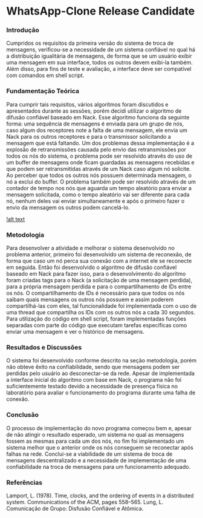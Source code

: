 # WhatsApp-Clone Release Candidate

### Introdução

Cumpridos os requisitos da primeira versão do sistema de troca de mensagens, verificou-se a necessidade de um sistema confiável no qual há a distribuição igualitária de mensagens, de forma que se um usuário exibir uma mensagem em sua interface, todos os outros devem exibi-la também. Além disso, para fins de teste e avaliação, a interface deve ser compatível com comandos em shell script.

### Fundamentação Teórica

Para cumprir tais requisitos, vários algoritmos foram discutidos e apresentados durante as sessões, porém decidi utilizar o algoritmo de difusão confiável baseado em Nack. Esse algoritmo funciona da seguinte forma: uma sequência de mensagens é enviada para um grupo de nós, caso algum dos receptores note a falta de uma mensagem, ele envia um Nack para os outros receptores e para o transmissor solicitando a mensagem que está faltando. Um dos problemas dessa implementação é a explosão de retransmissões causada pelo envio das retransmissões por todos os nós do sistema, o problema pode ser resolvido através do uso de um buffer de mensagens onde ficam guardadas as mensagens recebidas e que podem ser retransmitidas através de um Nack caso algum nó solicite. Ao perceber que todos os outros nós possuem determinada mensagem, o nó a exclui do buffer. O problema também pode ser resolvido através de um contador de tempo nos nós que aguarda um tempo aleatório para enviar a mensagem solicitada, como o tempo aleatório vai ser diferente para cada nó, nenhum deles vai enviar simultaneamente e após o primeiro fazer o envio da mensagem os outros podem cancelá-lo.

[!alt text](https://imgur.com/a/hqJSKNr)

### Metodologia

Para desenvolver a atividade e melhorar o sistema desenvolvido no problema anterior, primeiro foi desenvolvido um sistema de reconexão, de forma que caso um nó perca sua conexão com a internet ele se reconecte em seguida. Então foi desenvolvido o algoritmo de difusão confiável baseado em Nack para fazer isso, para o desenvolvimento do algoritmo foram criadas tags para o Nack (a solicitação de uma mensagem perdida), para a própria mensagem perdida e para o compartilhamento de IDs entre os nós. O compartilhamento de IDs é necessário para que todos os nós saibam quais mensagens os outros nós possuem e assim poderem compartilhá-las com eles, tal funcionalidade foi implementada com o uso de uma thread que compartilha os IDs com os outros nós a cada 30 segundos. Para utilização do código em shell script, foram implementadas funções separadas com parte do código que executam tarefas específicas como enviar uma mensagem e ver o histórico de mensagens.

### Resultados e Discussões

O sistema foi desenvolvido conforme descrito na seção metodologia, porém não obteve êxito na confiabilidade, sendo que mensagens podem ser perdidas pelo usuário ao desconectar-se da rede. Apesar de implementada a interface inicial do algoritmo com base em Nack, o programa não foi suficientemente testado devido a necessidade de presença física no laboratório para avaliar o funcionamento do programa durante uma falha de conexão.

### Conclusão

O processo de implementação do novo programa começou bem e, apesar de não atingir o resultado esperado, um sistema no qual as mensagens fossem as mesmas para cada um dos nós, no fim foi implementado um sistema melhor que o anterior onde os nós conseguem se reconectar após falhas na rede. Conclui-se a viabilidade de um sistema de troca de mensagens descentralizado e a necessidade de implementação de uma confiabilidade na troca de mensagens para um funcionamento adequado.

### Referências

Lamport, L. (1978). Time, clocks, and the ordering of events in a distributed system. Communications of the ACM, pages 558–565.
Lung, L. Comunicação de Grupo: Disfusão Confiável e Atômica.
